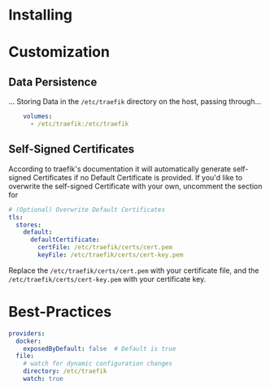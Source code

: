 # Installing


# Customization

## Data Persistence
... Storing Data in the `/etc/traefik` directory on the host, passing through...
```yaml
    volumes:
      - /etc/traefik:/etc/traefik
```

## Self-Signed Certificates
According to traefik's documentation it will automatically generate self-signed Certificates if no Default Certificate is provided. If you'd like to overwrite the self-signed Certificate with your own, uncomment the section for 
```yaml 
# (Optional) Overwrite Default Certificates
tls:
  stores:
    default:
      defaultCertificate:
        certFile: /etc/traefik/certs/cert.pem
        keyFile: /etc/traefik/certs/cert-key.pem
```
Replace the `/etc/traefik/certs/cert.pem` with your certificate file, and the `/etc/traefik/certs/cert-key.pem` with your certificate key.


# Best-Practices

```yaml
providers:
  docker:
    exposedByDefault: false  # Default is true
  file:
    # watch for dynamic configuration changes
    directory: /etc/traefik
    watch: true
```